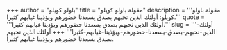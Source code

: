 +++
author = "باولو كويلو"
title = "مقولة باولو كويلو"
description = '''مقولة باولو كويلو: أولئك الذين نحبهم بصدق يسعدنا حضورهم ويؤذينا غيابهم كثيرا.'''
quote = '''أولئك الذين نحبهم بصدق يسعدنا حضورهم ويؤذينا غيابهم كثيرا.'''
slug = '''أولئك-الذين-نحبهم-بصدق-يسعدنا-حضورهم-ويؤذينا-غيابهم-كثيرا'''
+++
أولئك الذين نحبهم بصدق يسعدنا حضورهم ويؤذينا غيابهم كثيرا.
